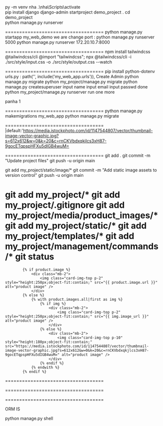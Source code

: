 py -m venv nha
.\nha\Scripts\activate  
pip install django
django-admin startproject demo_project .
cd demo_project  
python manage.py runserver

===================================
python manage.py startapp my_web_demo
we are change port :
python manage.py runserver 5000
python manage.py runserver 172.20.10.7:8000

===================================
npm install tailwindcss @tailwindcss/cli
@import "tailwindcss";
npx @tailwindcss/cli -i ./src/style/input.css -o ./src/style/output.css --watch

===================================
pip install python-dotenv
urls.py : path('', include('my_web_app.urls')),
Create Admin
python manage.py migrate
python my_project/manage.py migrate
python manage.py createsuperuser
input name
input email
input passwd
done
python my_project/manage.py runserver run one more

panha
1

===================================
python manage.py makemigrations my_web_app
python manage.py migrate

===================================
|default:'https://media.istockphoto.com/id/1147544807/vector/thumbnail-image-vector-graphic.jpg?s=612x612&w=0&k=20&c=rnCKVbdxqkjlcs3xH87-9gocETqpspHFXu5dIGB4wuM=

===================================
git add .
git commit -m "Update project files"
git push -u origin main

git add my_project/static/image/*
git commit -m "Add static image assets to version control"
git push -u origin main

git add my_project/*
git add my_project/.gitignore
git add my_project/media/product_images/*
git add my_project/static/*
git add my_project/templates/*
git add my_project/management/commands/*
git status
===================================

            {% if product.image %}
                <div class="mb-2">
                    <img class="card-img-top p-2" style="height:250px;object-fit:contain;" src="{{ product.image.url }}" alt="product image" />
                </div>
            {% else %}
                {% with product.images.all|first as img %}
                    {% if img %}
                        <div class="mb-2">
                            <img class="card-img-top p-2" style="height:250px;object-fit:contain;" src="{{ img.image_url }}" alt="product image" />
                        </div>
                    {% else %}
                        <div class="mb-2">
                            <img class="card-img-top p-10" style="height:180px;object-fit:contain;" src="https://media.istockphoto.com/id/1147544807/vector/thumbnail-image-vector-graphic.jpg?s=612x612&w=0&k=20&c=rnCKVbdxqkjlcs3xH87-9gocETqpspHFXu5dIGB4wuM=" alt="product image" />
                        </div>
                    {% endif %}
                {% endwith %}
            {% endif %}
===================================
<!-- <script>
function showPasswordPrompt() {
  setTimeout(function() {
    var password = window.prompt("Enter admin password to add product:");
    if (password === "2005") {
      window.location.href = "{% url 'add_product' %}";
    } else if (password !== null) {
      window.alert("Access denied! Only admin can add products.");
    }
  }, 100);
}
</script> -->
===================================
<script>
// MD5 hash of "2005" = 310dcbbf4cce62f762a2aaa148d556bd
const ADMIN_PASSWORD_HASH = "310dcbbf4cce62f762a2aaa148d556bd";

function showPasswordPrompt(url, action) {
    event.preventDefault();
    
    const actionText = {
        'add': 'add product',
        'edit': 'edit product', 
        'delete': 'delete product'
    }[action] || 'perform this action';
    
    const password = window.prompt(`Enter admin password to ${actionText}:`);
    
    if (password !== null) {
        // Compare MD5 hashes instead of plain text
        if (md5(password) === ADMIN_PASSWORD_HASH) {
            window.location.href = url;
        } else {
            window.alert("Access denied! Only admin can " + actionText + ".");
        }
    }
}
</script>

===================================

ORM IS 


python manage.py shell
